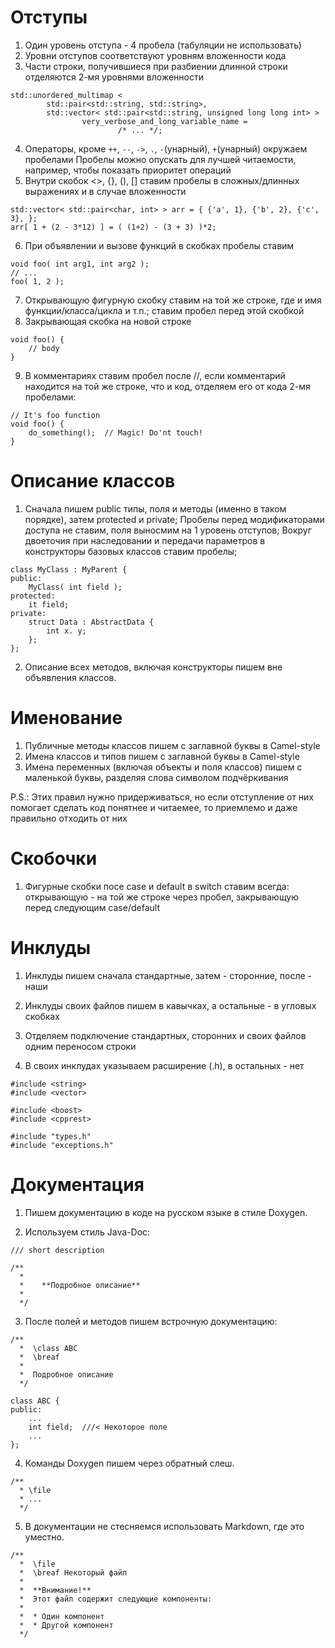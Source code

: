 Отступы
=======

1. Один уровень отступа - 4 пробела (табуляции не использовать)
2. Уровни отступов соответствуют уровням вложенности кода
3. Части строки, получившиеся при разбиении длинной строки отделяются 2-мя уровнями вложенности
```
std::unordered_multimap <
        std::pair<std::string, std::string>,
        std::vector< std::pair<std::string, unsigned long long int> >
                very_verbose_and_long_variable_name =
                        /* ... */;
```
4. Операторы, кроме `++`, `--`, `->`, `.`, `-`(унарный), `+`(унарный) окружаем пробелами
   Пробелы можно опускать для лучшей читаемости, например, чтобы показать приоритет операций
5. Внутри скобок <>, {}, (), [] ставим пробелы в сложных/длинных выражениях и в случае вложенности
```
std::vector< std::pair<char, int> > arr = { {'a', 1}, {'b', 2}, {'c', 3}, };
arr[ 1 + (2 - 3*12) ] = ( (1+2) - (3 + 3) )*2;
```
6. При объявлении и вызове функций в скобках пробелы ставим
```
void foo( int arg1, int arg2 );
// ...
foo( 1, 2 );
```
7. Открывающую фигурную скобку ставим на той же строке, где и имя функции/класса/цикла и т.п.; ставим пробел перед этой скобкой
8. Закрывающая скобка на новой строке
```
void foo() {
    // body
}
```
9. В комментариях ставим пробел после //, если комментарий находится на той же строке, что и код, отделяем его от кода 2-мя пробелами:
```
// It's foo function
void foo() {
    do_something();  // Magic! Do'nt touch!
}
```

Описание классов
================

1. Сначала пишем public типы, поля и методы (именно в таком порядке), затем protected и private;
   Пробелы перед модификаторами доступа не ставим, поля выносмим на 1 уровень отступов;
   Вокруг двоеточия при наследовании и передачи параметров в конструкторы базовых классов ставим пробелы;
```
class MyClass : MyParent {
public:
    MyClass( int field );
protected:
    it field;
private:
    struct Data : AbstractData {
        int x. y;
    };
};
```

2. Описание всех методов, включая конструкторы пишем вне объявления классов.

Именование
==========

1. Публичные методы классов пишем с заглавной буквы в Camel-style
2. Имена классов и типов пишем с заглавной буквы в Camel-style
3. Имена переменных (включая объекты и поля классов) пишем с маленькой буквы, разделяя слова символом подчёркивания

P.S.:
Этих правил нужно придерживаться, но если отступление от них помогает сделать код понятнее и читаемее, то приемлемо и даже правильно отходить от них

Скобочки
==========

1. Фигурные скобки посе case и default в switch ставим всегда: открывающую - на той же строке через пробел, закрывающую перед следующим case/default

Инклуды
==========

1. Инклуды пишем сначала стандартные, затем - сторонние, после - наши

2. Инклуды своих файлов пишем в кавычках, а остальные - в угловых скобках

3. Отделяем подключение стандартных, сторонних и своих файлов одним переносом строки

4. В своих инклудах указываем расширение (.h), в остальных - нет

```
#include <string>
#include <vector>

#include <boost>
#include <cpprest>

#include "types.h"
#include "exceptions.h"
```

Документация
=============

1. Пишем документацию в коде на русском языке в стиле Doxygen.

2. Используем стиль Java-Doc:

```
/// short description

/**
  *
  *    **Подробное описание**
  *
  */
```

3. После полей и методов пишем встрочную документацию:

```
/**
  *  \class ABC
  *  \breaf 
  *
  *  Подробное описание
  */

class ABC {
public:
    ...
    int field;  ///< Некоторое поле
    ...
};
```

4. Команды Doxygen пишем через обратный слеш.

```
/**
  * \file
  * ...
  */
```

5. В документации не стесняемся использовать Markdown, где это уместно.

```
/**
  *  \file
  *  \breaf Некоторый файл
  * 
  *  **Внимание!**
  *  Этот файл содержит следующие компоненты:
  *
  *  * Один компонент
  *  * Другой компонент
  */
```
